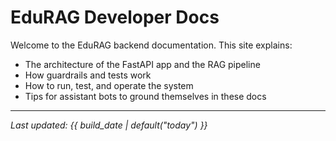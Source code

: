 # EduRAG Developer Docs

Welcome to the EduRAG backend documentation. This site explains:

- The architecture of the FastAPI app and the RAG pipeline
- How guardrails and tests work
- How to run, test, and operate the system
- Tips for assistant bots to ground themselves in these docs

---

_Last updated: {{ build_date | default("today") }}_